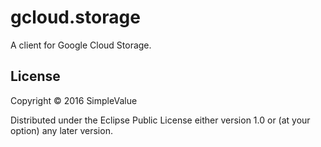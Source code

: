# gcloud.storage

A client for Google Cloud Storage.

## License

Copyright © 2016 SimpleValue

Distributed under the Eclipse Public License either version 1.0 or (at
your option) any later version.
